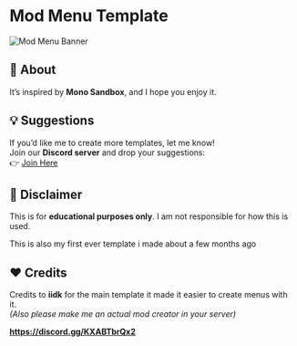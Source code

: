 # Mod Menu Template  

![Mod Menu Banner](https://media.discordapp.net/attachments/1346469712510451722/1348346840856133772/image.png?ex=67e044d9&is=67def359&hm=14ab5f4d05ff17ab9fe9bdf3c4d5a68d50ee5a8ae5775d333649f575fe2f7527&=&format=webp&quality=lossless)  

## 🚀 About  
It’s inspired by **Mono Sandbox**, and I hope you enjoy it.  

## 💡 Suggestions  
If you’d like me to create more templates, let me know!  
Join our **Discord server** and drop your suggestions:  
👉 [Join Here](https://discord.gg/KXABTbrQx2)  

## 📜 Disclaimer  
This is for **educational purposes only**. I am not responsible for how this is used.  

This is also my first ever template i made about a few months ago

## ❤️ Credits  
Credits to **iidk** for the main template it made it easier to create menus with it.  
*(Also please make me an actual mod creator in your server)*  

**https://discord.gg/KXABTbrQx2**
